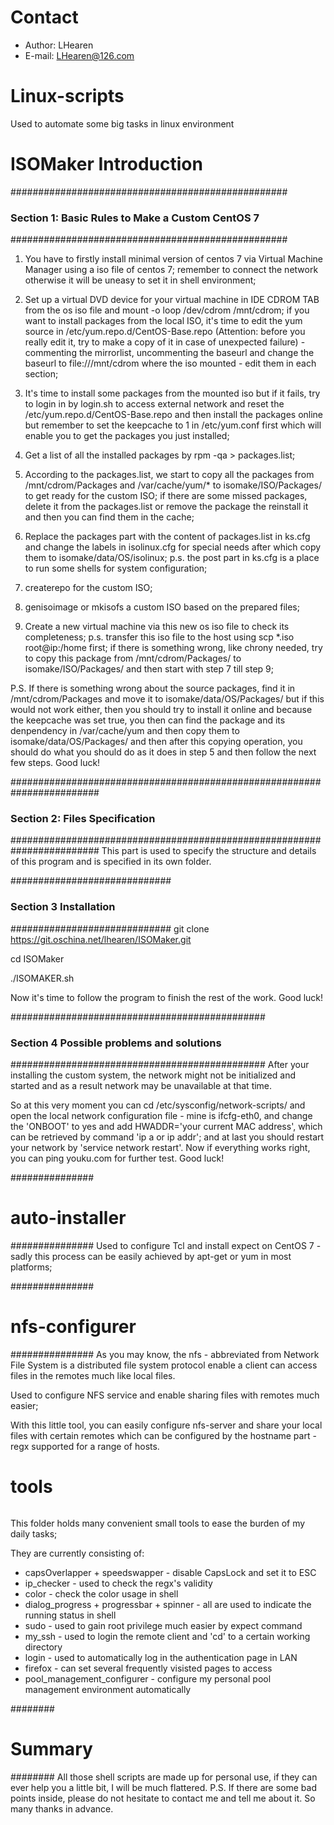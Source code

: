 # Contact
* Author: LHearen
* E-mail: LHearen@126.com

# Linux-scripts
Used to automate some big tasks in linux environment

# ISOMaker Introduction
##################################################
### Section 1: Basic Rules to Make a Custom CentOS 7 
##################################################
1) You have to firstly install minimal version of centos 7 via Virtual Machine Manager using a iso file of centos 7; remember to connect the network otherwise it will be uneasy to set it in shell environment; 

2) Set up a virtual DVD device for your virtual machine in IDE CDROM TAB from the os iso file and mount -o loop /dev/cdrom /mnt/cdrom; if you want to install packages from the local ISO, it's time to edit the yum source in /etc/yum.repo.d/CentOS-Base.repo (Attention: before you really edit it, try to make a copy of it in case of unexpected failure) - commenting the mirrorlist, uncommenting the baseurl and change the baseurl to file:///mnt/cdrom where the iso mounted - edit them in each section;

3) It's time to install some packages from the mounted iso but if it fails, try to login in by login.sh to access external network and reset the /etc/yum.repo.d/CentOS-Base.repo and then install the packages online but remember to set the keepcache to 1 in /etc/yum.conf first which will enable you to get the packages you just installed;

4) Get a list of all the installed packages by rpm -qa > packages.list; 

5) According to the packages.list, we start to copy all the packages from /mnt/cdrom/Packages and /var/cache/yum/* to isomake/ISO/Packages/ to get ready for the custom ISO; if there are some missed packages, delete it from the packages.list or remove the package the reinstall it and then you can find them in the cache; 

6) Replace the packages part with the content of packages.list in ks.cfg and change the labels in isolinux.cfg for special needs after which copy them to isomake/data/OS/isolinux; p.s. the post part in ks.cfg is a place to run some shells for system configuration;

7) createrepo for the custom ISO; 

8) genisoimage or mkisofs a custom ISO based on the prepared files;

9) Create a new virtual machine via this new os iso file to check its completeness; p.s. transfer this iso file to the host using scp *.iso root@ip:/home first; if there is something wrong, like chrony needed, try to copy this package from /mnt/cdrom/Packages/ to isomake/ISO/Packages/ and then start with step 7 till step 9;

P.S. If there is something wrong about the source packages, find it in /mnt/cdrom/Packages and move it to isomake/data/OS/Packages/ but if this would not work either, then you should try to install it online and because the keepcache was set true, you then can find the package and its denpendency in /var/cache/yum and then copy them to isomake/data/OS/Packages/ and then after this copying operation, you should do what you should do as it does in step 5 and then follow the next few steps. Good luck!


########################################################################
### Section 2: Files Specification
########################################################################
This part is used to specify the structure and details of this program and is specified in its own folder.

#############################
### Section 3 Installation
#############################
git clone https://git.oschina.net/lhearen/ISOMaker.git

cd ISOMaker

./ISOMAKER.sh

Now it's time to follow the program to finish the rest of the work. Good luck!

##############################################
### Section 4 Possible problems and solutions
##############################################
After your installing the custom system, the network might not be initialized and started and as a result network may be unavailable at that time.

So at this very moment you can cd /etc/sysconfig/network-scripts/ and open the local network configuration file - mine is ifcfg-eth0, and change the 'ONBOOT' to yes and add HWADDR='your current MAC address', which can be retrieved by command 'ip a or ip addr'; and at last you should restart your network by 'service network restart'. Now if everything works right, you can ping youku.com for further test. Good luck!

###############
# auto-installer
###############
Used to configure Tcl and install expect on CentOS 7 - sadly this process can be easily achieved by apt-get or yum in most platforms;

###############
# nfs-configurer
###############
As you may know, the nfs - abbreviated from Network File System is a distributed file system protocol enable a client can access files in the remotes much like local files.

Used to configure NFS service and enable sharing files with remotes much easier;

With this little tool, you can easily configure nfs-server and share your local files with certain remotes which can be configured by the hostname part - regx supported for a range of hosts.

######
# tools
######
This folder holds many convenient small tools to ease the burden of my daily tasks;

They are currently consisting of:
* capsOverlapper + speedswapper           - disable CapsLock and set it to ESC
* ip_checker                              - used to check the regx's validity
* color                                   - check the color usage in shell
* dialog_progress + progressbar + spinner - all are used to indicate the running status in shell
* sudo                                    - used to gain root privilege much easier by expect command
* my_ssh                                  - used to login the remote client and 'cd' to a certain working directory
* login                                   - used to automatically log in the authentication page in LAN
* firefox                                 - can set several frequently visisted pages to access
* pool_management_configurer              - configure my personal pool management environment automatically

########
# Summary
########
All those shell scripts are made up for personal use, if they can ever help you a little bit, I will be much flattered. 
P.S. If there are some bad points inside, please do not hesitate to contact me and tell me about it. So many thanks in advance.
